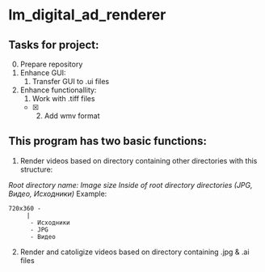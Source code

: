 # lm_digital_ad_renderer

## Tasks for project:

0. Prepare repository
1. Enhance GUI:
    1. Transfer GUI to .ui files
2. Enhance functionallity:
    1. Work with .tiff files
    - [x] 2. Add wmv format

## This program has two basic functions:
1. Render videos based on directory containing other directories with this structure:

_Root directory name: Image size
Inside of root directory directories (JPG, Видео, Исходники)_
Example:
```
720x360 -
	 |
	  - Исходники
	  - JPG
	  - Видео
```
2. Render and catoligize videos based on directory containing .jpg & .ai files
